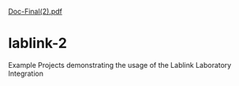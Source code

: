 [Doc-Final(2).pdf](https://github.com/DRK-Blutspende-BaWueHe/lablink-2/files/8303381/Doc-Final.2.pdf)
# lablink-2
Example Projects demonstrating the usage of the Lablink Laboratory Integration 
